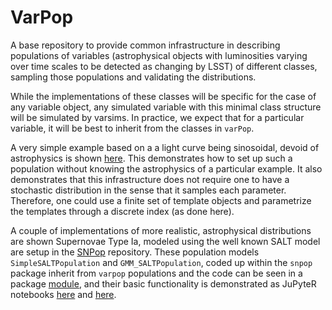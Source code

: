 # VarPop
A base repository to provide common infrastructure in describing populations of variables (astrophysical objects with luminosities varying over time scales to be detected as changing by LSST) of different classes, sampling those populations and validating the distributions.

While the implementations of these classes will be specific for the case of any variable object, any simulated variable with this minimal class structure will be simulated by varsims. In practice, we expect that for a particular variable, it will be best to inherit from the classes in `varPop`. 

A very simple example based on a a light curve being sinosoidal, devoid of astrophysics is shown [here](./examples/Demo_Population.ipynb). This demonstrates how to set up such a population without knowing the astrophysics of a particular example. It also demonstrates that this infrastructure does not require one to have a stochastic distribution in the sense that it samples each parameter. Therefore, one could use a finite set of template objects and parametrize the templates through a discrete index (as done here).

A couple of implementations of more realistic, astrophysical distributions are shown Supernovae Type Ia, modeled using the well known SALT model are setup in the [SNPop](https://github.com/rbiswas4/SNPop) repository. These population models `SimpleSALTPopulation` and `GMM_SALTPopulation`, coded up within the `snpop` package inherit from `varpop` populations and the code can be seen in a package [module](https://github.com/rbiswas4/SNPop/blob/master/snpop/saltpop.py), and their basic functionality is demonstrated as JuPyteR notebooks [here](https://github.com/rbiswas4/SNPop/blob/master/Examples/Demo_Gmm.ipynb) and [here](https://github.com/rbiswas4/SNPop/blob/master/Examples/Demo_SimpleSALTPopulation.ipynb). 



